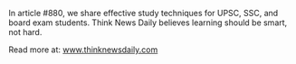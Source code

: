 In article #880, we share effective study techniques for UPSC, SSC, and board exam students. Think News Daily believes learning should be smart, not hard.

Read more at: www.thinknewsdaily.com